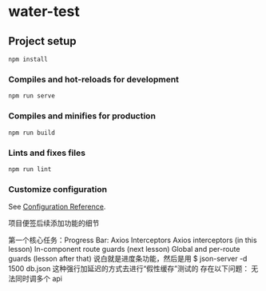 # water-test

## Project setup

```
npm install
```

### Compiles and hot-reloads for development

```
npm run serve
```

### Compiles and minifies for production

```
npm run build
```

### Lints and fixes files

```
npm run lint
```

### Customize configuration

See [Configuration Reference](https://cli.vuejs.org/config/).

项目便签后续添加功能的细节

第一个核心任务：Progress Bar: Axios Interceptors
Axios interceptors (in this lesson)
In-component route guards (next lesson)
Global and per-route guards (lesson after that)
说白就是进度条功能，然后是用
\$ json-server -d 1500 db.json
这种强行加延迟的方式去进行“假性缓存”测试的
存在以下问题：
无法同时调多个 api
